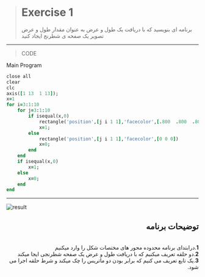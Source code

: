 > # Exercise 1
>برنامه ای بنویسید که با دریافت یک طول و عرض به عنوان مقدار طول و عرض تصویر یک صفحه ی 
شطرنج ایجاد کنید
***
>CODE

Main Program
```ruby
close all
clear
clc
axis([1 13  1 13]);
x=1
for i=3:1:10
    for j=3:1:10
        if isequal(x,0)
            rectangle('position',[j i 1 1],'facecolor',[.800  .800  .800])
            x=1;
        else
            rectangle('position',[j i 1 1],'facecolor',[0 0 0])
            x=0;
        end
    end
    if isequal(x,0)
        x=1;
    else 
        x=0;
    end
end
```
****
![result](https://user-images.githubusercontent.com/79658260/114679752-b28d0500-9d21-11eb-85e3-09cf698ef9d9.png)





<div dir="rtl">
<h2>توضیحات برنامه</h2> <br />
 <b>1</b>.درابتدای برنامه محدوده محور های مختصات شکل را وارد میکنیم<br />
<b>2</b>.دو حلقه تعریف میکنیم که با دریافت طول و عرض یک صفحه شطرنجی ایجا میکند  <br />
<b>3</b>.یک تابع تعریف می کنیم که برابر بودن دو ماتریس را چک میکند و شرط حلقه اجرا می شود.<br />

</div>

